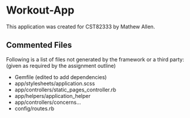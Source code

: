 Workout-App
===========

This application was created for CST82333 by Mathew Allen.


Commented Files
---------------
Following is a list of files not generated by the framework or a third party:
(given as required by the assignment outline)
- Gemfile (edited to add dependencies)
- app/stylesheets/application.scss
- app/controllers/static_pages_controller.rb
- app/helpers/application_helper
- app/controllers/concerns...
- config/routes.rb
